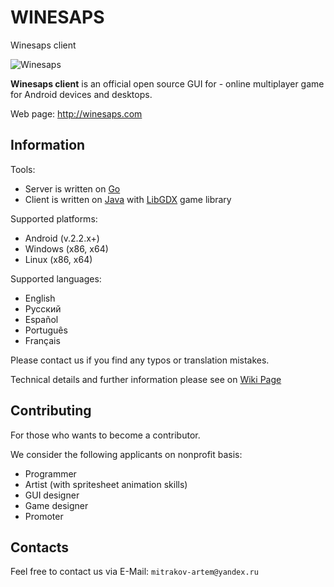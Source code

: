 # WINESAPS
Winesaps client

![Winesaps](http://winesaps.com/winesaps.png)

**Winesaps client** is an official open source GUI for <Winesaps> - online multiplayer game for Android devices and desktops.

Web page: <http://winesaps.com>

## Information ##
Tools:
* Server is written on [Go](https://golang.org)
* Client is written on [Java](https://www.java.com) with [LibGDX](https://libgdx.badlogicgames.com) game library

Supported platforms:
* Android (v.2.2.x+)
* Windows (x86, x64)
* Linux (x86, x64)

Supported languages:
* English
* Русский
* Español
* Português
* Français

Please contact us if you find any typos or translation mistakes.

Technical details and further information please see on [Wiki Page](https://github.com/mitrakov/winesaps/wiki)

## Contributing ##
For those who wants to become a contributor.

We consider the following applicants on nonprofit basis:
* Programmer
* Artist (with spritesheet animation skills)
* GUI designer
* Game designer
* Promoter

## Contacts ##
Feel free to contact us via E-Mail: `mitrakov-artem@yandex.ru`
